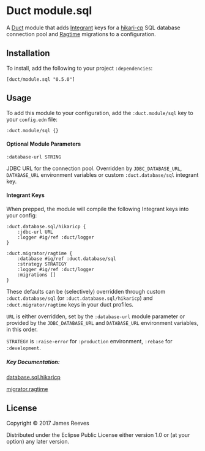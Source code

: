 # Duct module.sql

A [Duct][] module that adds [Integrant][] keys for a [hikari-cp][] SQL
database connection pool and [Ragtime][] migrations to a configuration.

[duct]:      https://github.com/duct-framework/duct
[Integrant]: https://github.com/weavejester/integrant
[hikari-cp]: https://github.com/tomekw/hikari-cp
[ragtime]:   https://github.com/weavejester/ragtime

## Installation

To install, add the following to your project `:dependencies`:

    [duct/module.sql "0.5.0"]

## Usage

To add this module to your configuration, add the `:duct.module/sql`
key to your `config.edn` file:

```edn
:duct.module/sql {}
```

#### Optional Module Parameters

```edn
:database-url STRING
```
JDBC URL for the connection pool. Overridden by `JDBC_DATABASE_URL`,
`DATABASE_URL` environment variables or custom `:duct.database/sql`
integrant key.

#### Integrant Keys

When prepped, the module will compile the following Integrant keys into
your config:


```edn
:duct.database.sql/hikaricp {
    :jdbc-url URL
    :logger #ig/ref :duct/logger
}

:duct.migrator/ragtime {
    :database #ig/ref :duct.database/sql
    :strategy STRATEGY
    :logger #ig/ref :duct/logger
    :migrations []
}
```

These defaults can be (selectively) overridden through custom
`:duct.database/sql` (or `:duct.database.sql/hikaricp`) and
`:duct.migrator/ragtime` keys in your duct profiles.

`URL` is either overridden, set by the `:database-url` module parameter
or provided by the `JDBC_DATABASE_URL` and `DATABASE_URL` environment
variables, in this order.

`STRATEGY` is `:raise-error` for `:production` environment,
`:rebase` for `:development`.

##### Key Documentation:

[database.sql.hikaricp][]

[migrator.ragtime][]

[database.sql.hikaricp]: https://github.com/duct-framework/database.sql.hikaricp
[migrator.ragtime]:      https://github.com/duct-framework/migrator.ragtime

## License

Copyright © 2017 James Reeves

Distributed under the Eclipse Public License either version 1.0 or (at
your option) any later version.
